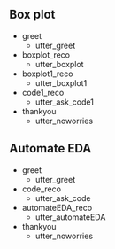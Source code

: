 ## Box plot
* greet
    - utter_greet
* boxplot_reco
    - utter_boxplot
* boxplot1_reco
    - utter_boxplot1
* code1_reco
    - utter_ask_code1
* thankyou
    - utter_noworries

## Automate EDA
* greet
  - utter_greet
* code_reco
    - utter_ask_code
* automateEDA_reco
  - utter_automateEDA
* thankyou
  - utter_noworries
